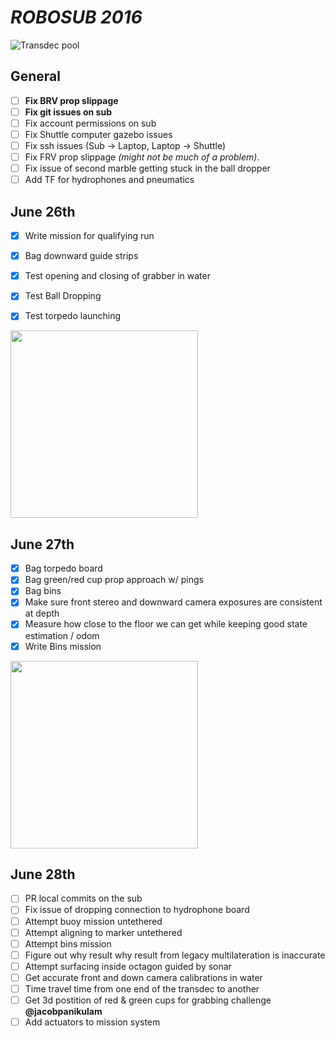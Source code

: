 # _**ROBOSUB 2016**_

![Transdec pool](http://matchbin-assets.s3.amazonaws.com/public/sites/351/assets/New_Image_2_copy.JPG)

## General
- [ ] **Fix BRV prop slippage**
- [ ] **Fix git issues on sub**
- [ ] Fix account permissions on sub
- [ ] Fix Shuttle computer gazebo issues
- [ ] Fix ssh issues (Sub -> Laptop, Laptop -> Shuttle)
- [ ] Fix FRV prop slippage _(might not be much of a problem)_.
- [ ] Fix issue of second marble getting stuck in the ball dropper
- [ ] Add TF for hydrophones and pneumatics

## June 26th
- [x] Write mission for qualifying run
- [x] Bag downward guide strips
- [x] Test opening and closing of grabber in water
- [x] Test Ball Dropping
- [x] Test torpedo launching


<img src="https://scontent.xx.fbcdn.net/v/t34.0-12/13652622_1384156704944116_2098820343_n.jpg?oh=dee7c8290cc69adf803cc3c54433d704&oe=579A5915" width="300">

## June 27th
- [x] Bag torpedo board
- [x] Bag green/red cup prop approach w/ pings
- [x] Bag bins
- [x] Make sure front stereo and downward camera exposures are consistent at depth
- [x] Measure how close to the floor we can get while keeping good state estimation / odom
- [x] Write Bins mission

<img src="https://scontent.xx.fbcdn.net/v/t34.0-12/13866814_1385194548173665_627156113_n.jpg?oh=78dad178b236919c74c2cafcec3aaee4&oe=579C3CBB" width="300">

## June 28th
- [ ] PR local commits on the sub
- [ ] Fix issue of dropping connection to hydrophone board
- [ ] Attempt buoy mission untethered
- [ ] Attempt aligning to marker untethered
- [ ] Attempt bins mission
- [ ] Figure out why result why result from legacy multilateration is inaccurate
- [ ] Attempt surfacing inside octagon guided by sonar
- [ ] Get accurate front and down camera calibrations in water
- [ ] Time travel time from one end of the transdec to another
- [ ] Get 3d postition of red & green cups for grabbing challenge **@jacobpanikulam**
- [ ] Add actuators to mission system